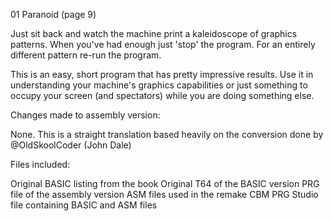 01 Paranoid (page 9)

Just sit back and watch the machine print a kaleidoscope of graphics patterns. When you've had enough just 'stop' the program. For an entirely different pattern re-run the program.

This is an easy, short program that has pretty impressive results. Use it in understanding your machine's graphics capabilities or just something to occupy your screen (and spectators) while you are doing something else.

Changes made to assembly version:

None. This is a straight translation based heavily on the conversion done by @OldSkoolCoder (John Dale)

Files included:

Original BASIC listing from the book
Original T64 of the BASIC version
PRG file of the assembly version
ASM files used in the remake
CBM PRG Studio file containing BASIC and ASM files
